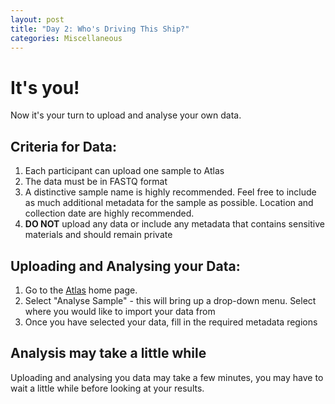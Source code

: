 ```yaml
---
layout: post
title: "Day 2: Who's Driving This Ship?"
categories: Miscellaneous
---
```


# It's you!

Now it's your turn to upload and analyse your own data.  

## Criteria for Data:

1. Each participant can upload one sample to Atlas
2. The data must be in FASTQ format
3. A distinctive sample name is highly recommended. Feel free to include as much additional metadata for the sample as possible. Location and collection date are highly recommended.
4. **DO NOT** upload any data or include any metadata that contains sensitive materials and should remain private


## Uploading and Analysing your Data:

1. Go to the [Atlas](https://uat.mykro.be/) home page.
2. Select "Analyse Sample" - this will bring up a drop-down menu. Select where you would like to import your data from
3. Once you have selected your data, fill in the required metadata regions

## Analysis may take a little while

Uploading and analysing you data may take a few minutes, you may have to wait a little while before looking at your results.